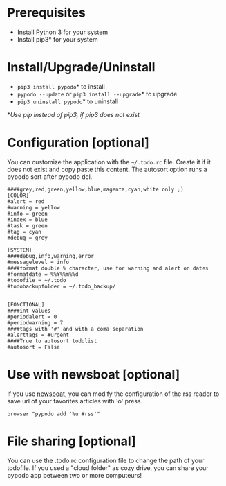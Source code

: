 # Prerequisites

- Install Python 3 for your system
- Install pip3* for your system

# Install/Upgrade/Uninstall

- ``pip3 install pypodo``* to install
- ``pypodo --update`` or ``pip3 install --upgrade``* to upgrade
- ``pip3 uninstall pypodo``* to uninstall

*_Use pip instead of pip3, if pip3 does not exist_
# Configuration [optional]

You can customize the application with the ``~/.todo.rc`` file. Create it if it does not exist and copy paste this content. The autosort option runs a pypodo sort after pypodo del.

```
####grey,red,green,yellow,blue,magenta,cyan,white only ;)
[COLOR]
#alert = red
#warning = yellow
#info = green
#index = blue
#task = green
#tag = cyan
#debug = grey

[SYSTEM]
####debug,info,warning,error
#messagelevel = info
####format double % character, use for warning and alert on dates
#formatdate = %%Y%%m%%d
#todofile = ~/.todo
#todobackupfolder = ~/.todo_backup/


[FONCTIONAL]
####int values
#periodalert = 0
#periodwarning = 7
####tags with '#' and with a coma separation
#alerttags = #urgent
####True to autosort todolist
#autosort = False
```
# Use with newsboat [optional]

If you use [newsboat](https://github.com/newsboat/newsboat), you can modify the configuration of the rss reader to save url of your favorites articles with 'o' press.

```
browser "pypodo add '%u #rss'"
```

# File sharing [optional]

You can use the .todo.rc configuration file to change the path of your todofile. If you used a "cloud folder" as cozy drive, you can share your pypodo app between two or more computeurs!

